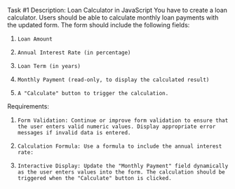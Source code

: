 Task #1 Description: Loan Calculator in JavaScript
You have to create a loan calculator. Users should be able to calculate monthly loan payments with the updated form. The form should include the following fields:
1.     Loan Amount
2.     Annual Interest Rate (in percentage)
3.     Loan Term (in years)
4.     Monthly Payment (read-only, to display the calculated result)
5.     A "Calculate" button to trigger the calculation.
Requirements:
1.     Form Validation: Continue or improve form validation to ensure that the user enters valid numeric values. Display appropriate error messages if invalid data is entered.
2.     Calculation Formula: Use a formula to include the annual interest rate:
3.     Interactive Display: Update the "Monthly Payment" field dynamically as the user enters values into the form. The calculation should be triggered when the "Calculate" button is clicked.
